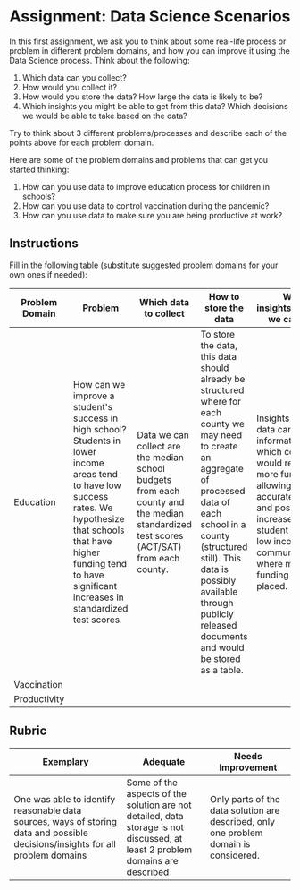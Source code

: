 # Assignment: Data Science Scenarios

In this first assignment, we ask you to think about some real-life process or problem in different problem domains, and how you can improve it using the Data Science process. Think about the following:

1. Which data can you collect?
1. How would you collect it?
1. How would you store the data? How large the data is likely to be?
1. Which insights you might be able to get from this data? Which decisions we would be able to take based on the data?

Try to think about 3 different problems/processes and describe each of the points above for each problem domain.

Here are some of the problem domains and problems that can get you started thinking:

1. How can you use data to improve education process for children in schools?
1. How can you use data to control vaccination during the pandemic?
1. How can you use data to make sure you are being productive at work?
## Instructions

Fill in the following table (substitute suggested problem domains for your own ones if needed):

| Problem Domain | Problem | Which data to collect | How to store the data | Which insights/decisions we can make | 
|----------------|---------|-----------------------|-----------------------|--------------------------------------|
| Education | How can we improve a student's success in high school? Students in lower income areas tend to have low success rates. We hypothesize that schools that have higher funding tend to have significant increases in standardized test scores. | Data we can collect are the median school budgets from each county and the median standardized test scores (ACT/SAT) from each county. | To store the data, this data should already be structured where for each county we may need to create an aggregate of processed data of each school in a county (structured still). This data is possibly available through publicly released documents and would be stored as a table. | Insights from this data can yield information on which county would require more funding; allowing for accurate allocation and possible increases of student success in low income communities where more funding could be placed. |
| Vaccination | | | | |
| Productivity | | | | |

## Rubric

Exemplary | Adequate | Needs Improvement
--- | --- | -- |
One was able to identify reasonable data sources, ways of storing data and possible decisions/insights for all problem domains | Some of the aspects of the solution are not detailed, data storage is not discussed, at least 2 problem domains are described | Only parts of the data solution are described, only one problem domain is considered.
